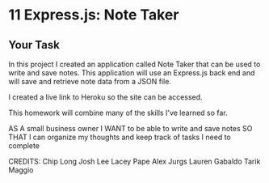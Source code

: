 # 11 Express.js: Note Taker

## Your Task

In this project I created an application called Note Taker that can be used to write and save notes. This application will use an Express.js back end and will save and retrieve note data from a JSON file.

I created a live link to Heroku so the site can be accessed.

This homework will combine many of the skills I've learned so far.

AS A small business owner
I WANT to be able to write and save notes
SO THAT I can organize my thoughts and keep track of tasks I need to complete

CREDITS:
Chip Long
Josh Lee
Lacey Pape
Alex Jurgs
Lauren Gabaldo
Tarik Maggio
